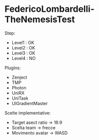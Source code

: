 # FedericoLombardelli-TheNemesisTest

Step:
- Level1 : OK
- Level2 : OK
- Level3 : OK
- Level4 : NO

Plugins:
- Zenject
- TMP
- Photon
- UniRX
- UniTask
- UIGradientMaster

Scelte implementative:
- Target asect ratio -> 16:9
- Scelta team -> frecce
- Movimento avatar -> WASD
